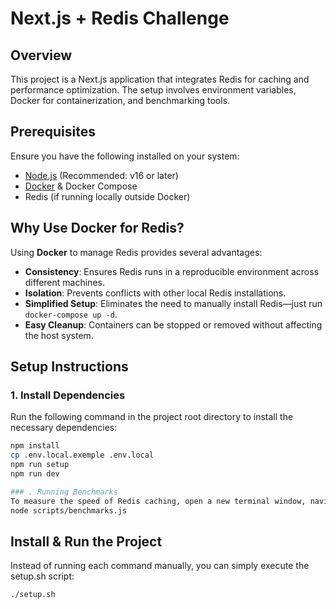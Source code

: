 # Next.js + Redis Challenge

## Overview
This project is a Next.js application that integrates Redis for caching and performance optimization. The setup involves environment variables, Docker for containerization, and benchmarking tools.

## Prerequisites
Ensure you have the following installed on your system:
- [Node.js](https://nodejs.org/) (Recommended: v16 or later)
- [Docker](https://www.docker.com/get-started) & Docker Compose
- Redis (if running locally outside Docker)

## Why Use Docker for Redis?
Using **Docker** to manage Redis provides several advantages:
- **Consistency**: Ensures Redis runs in a reproducible environment across different machines.
- **Isolation**: Prevents conflicts with other local Redis installations.
- **Simplified Setup**: Eliminates the need to manually install Redis—just run `docker-compose up -d`.
- **Easy Cleanup**: Containers can be stopped or removed without affecting the host system.

## Setup Instructions
### 1. Install Dependencies
Run the following command in the project root directory to install the necessary dependencies:
```sh
npm install
cp .env.local.exemple .env.local
npm run setup
npm run dev

### . Running Benchmarks
To measure the speed of Redis caching, open a new terminal window, navigate to the project folder, and execute:
node scripts/benchmarks.js
```
## Install & Run the Project
Instead of running each command manually, you can simply execute the setup.sh script:
```
./setup.sh
```
